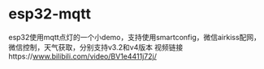 # esp32-mqtt
esp32使用mqtt点灯的一个小demo，支持使用smartconfig，微信airkiss配网，微信控制，天气获取，分别支持v3.2和v4版本
视频链接https://www.bilibili.com/video/BV1e4411j72j/
